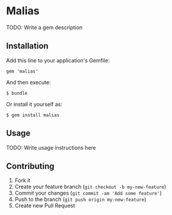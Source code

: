 # Malias

TODO: Write a gem description

## Installation

Add this line to your application's Gemfile:

    gem 'malias'

And then execute:

    $ bundle

Or install it yourself as:

    $ gem install malias

## Usage

TODO: Write usage instructions here

## Contributing

1. Fork it
2. Create your feature branch (`git checkout -b my-new-feature`)
3. Commit your changes (`git commit -am 'Add some feature'`)
4. Push to the branch (`git push origin my-new-feature`)
5. Create new Pull Request
